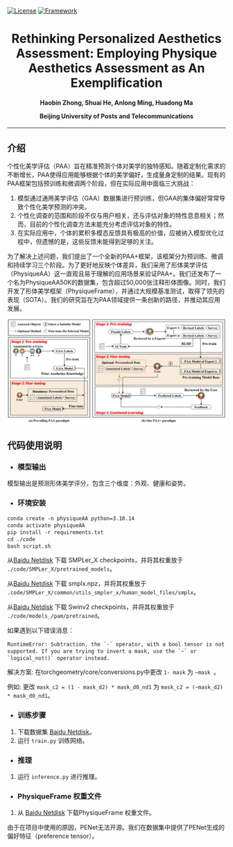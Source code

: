 [![License](https://img.shields.io/badge/License-Apache%202.0-blue.svg)](https://opensource.org/licenses/Apache-2.0)
[![Framework](https://img.shields.io/badge/PyTorch-%23EE4C2C.svg?&logo=PyTorch&logoColor=white)](https://pytorch.org/)

<div align="center">
<h1>
<b>
Rethinking Personalized Aesthetics Assessment: Employing Physique Aesthetics Assessment as An Exemplification
</b>
</h1>
<h4>
<b>
Haobin Zhong, Shuai He, Anlong Ming, Huadong Ma
    
Beijing University of Posts and Telecommunications
</b>
</h4>
</div>

-----------------------------------------


## 介绍
个性化美学评估（PAA）旨在精准预测个体对美学的独特感知。随着定制化需求的不断增长，PAA使得应用能够根据个体的美学偏好，生成量身定制的结果。现有的PAA框架包括预训练和微调两个阶段，但在实际应用中面临三大挑战：

1. 模型通过通用美学评估（GAA）数据集进行预训练，但GAA的集体偏好常常导致个性化美学预测的冲突。
2. 个性化调查的范围和阶段不仅与用户相关，还与评估对象的特性息息相关；然而，目前的个性化调查方法未能充分考虑评估对象的特性。
3. 在实际应用中，个体的累积多模态反馈具有极高的价值，应被纳入模型优化过程中，但遗憾的是，这些反馈未能得到足够的关注。

为了解决上述问题，我们提出了一个全新的PAA+框架，该框架分为预训练、微调和持续学习三个阶段。为了更好地反映个体差异，我们采用了形体美学评估（PhysiqueAA）这一直观且易于理解的应用场景来验证PAA+。我们还发布了一个名为PhysiqueAA50K的数据集，包含超过50,000张注释形体图像。同时，我们开发了形体美学框架（PhysiqueFrame），并通过大规模基准测试，取得了领先的表现（SOTA）。我们的研究旨在为PAA领域提供一条创新的路径，并推动其应用发展。

<img src="paradigm_1.jpg">

## 代码使用说明


* ### **模型输出**
模型输出是预测形体美学评分，包含三个维度：外观、健康和姿势。

* ### **环境安装**
```
conda create -n physiqueAA python=3.10.14
conda activate physiqueAA
pip install -r requirements.txt
cd ./code
bash script.sh
```
从[Baidu Netdisk](https://pan.baidu.com/s/1vno-V5VoozFhLxrfkjLHqg?pwd=jx37) 下载 SMPLer_X checkpoints，并将其权重放于 `./code/SMPLer_X/pretrained_models`。

从[Baidu Netdisk](https://pan.baidu.com/s/1vno-V5VoozFhLxrfkjLHqg?pwd=jx37) 下载 smplx.npz，并将其权重放于 `.code/SMPLer_X/common/utils_smpler_x/human_model_files/smplx`。

从[Baidu Netdisk](https://pan.baidu.com/s/10KRxE95g9WnoitJ-hoO38A?pwd=6zd5) 下载 Swinv2 checkpoints，并将其权重放于 `./code/models_/pam/pretrained`。

如果遇到以下错误消息：
```
RuntimeError: Subtraction, the `-` operator, with a bool tensor is not supported. If you are trying to invert a mask, use the `~` or `logical_not()` operator instead.
```
解决方案: 在torchgeometry/core/conversions.py中更改 `1- mask` 为 `~mask `。

例如: 更改 `mask_c2 = (1 - mask_d2) * mask_d0_nd1` 为 `mask_c2 = (~mask_d2) * mask_d0_nd1`。

* ### **训练步骤**
1. 下载数据集 [Baidu Netdisk](https://pan.baidu.com/s/1NgBbu6Jf4IxrynigqO028g?pwd=kvev)。
2. 运行 `train.py` 训练网络。

* ### **推理**
1. 运行 `inference.py` 进行推理。

* ### **PhysiqueFrame 权重文件**
1. 从 [Baidu Netdisk](https://pan.baidu.com/s/1OOt2X30qe93HmW8XJbPbaQ?pwd=n124) 下载PhysiqueFrame 权重文件。

由于在项目中使用的原因，PENet无法开源。我们在数据集中提供了PENet生成的偏好特征（preference tensor）。


